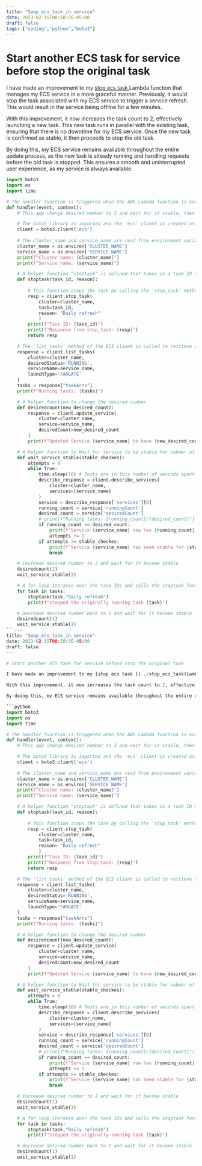 ```yaml
---
title: "Swap_ecs_task_in_service"
date: 2023-02-15T08:50:56-05:00
draft: false
tags: ["coding","python","boto3"]
---
```


# Start another ECS task for service before stop the original task

I have made an improvement to my [stop ecs task ](../stop_ecs_task)Lambda function that manages my ECS service in a more graceful manner. Previously, it would stop the task associated with my ECS service to trigger a service refresh. This would result in the service being offline for a few minutes.

With this improvement, it now increases the task count to 2, effectively launching a new task. This new task runs in parallel with the existing task, ensuring that there is no downtime for my ECS service. Once the new task is confirmed as stable, it then proceeds to stop the old task.

By doing this, my ECS service remains available throughout the entire update process, as the new task is already running and handling requests before the old task is stopped. This ensures a smooth and uninterrupted user experience, as my service is always available.

```python
import boto3 
import os
import time

# The handler function is triggered when the AWS Lambda function is executed.
def handler(event, context):
    # This app change desired number to 2 and wait for it stable, then change it back after kill old runing tasks

    # The boto3 library is imported and the 'ecs' client is created using boto3.client().
    client = boto3.client('ecs')
    
    # The cluster_name and service_name are read from environment variables 'CLUSTER_NAME' and 'SERVICE_NAME'.
    cluster_name = os.environ['CLUSTER_NAME']
    service_name = os.environ['SERVICE_NAME']
    print(f"Cluster name: {cluster_name}")
    print(f"Service name: {service_name}")

    # A helper function "stoptask" is defined that takes in a task ID and a reason for stopping the task.
    def stoptask(task_id, reason):
        
        # This function stops the task by calling the 'stop_task' method of the ECS client, passing the cluster_name, task ID, and reason for stopping the task.
        resp = client.stop_task(
            cluster=cluster_name,
            task=task_id,
            reason= "Daily refresh" 
            )
        print(f"Task ID: {task_id}")
        print(f"Response from stop_task: {resp}")
        return resp

    # The 'list_tasks' method of the ECS client is called to retrieve a list of all running tasks for the specified service in the cluster.
    response = client.list_tasks(
        cluster=cluster_name,
        desiredStatus='RUNNING',
        serviceName=service_name,
        launchType='FARGATE'
    )
    tasks = response["taskArns"]
    print(f"Running tasks: {tasks}")

    # A helper function to change the desired number 
    def desiredcount(new_desired_count):
        response = client.update_service(
            cluster=cluster_name,
            service=service_name,
            desiredCount=new_desired_count
        )
        print(f"Updated Service {service_name} to have {new_desired_count} desired numbers")

    # A helper function to Wait for service to be stable for nubmer of checks
    def wait_service_stable(stable_checkes):
        attempts = 0
        while True:
            time.sleep(10) # Tests are in this number of seconds apart
            describe_response = client.describe_services(
                cluster=cluster_name,
                services=[service_name]
            )
            service = describe_response['services'][0]
            running_count = service['runningCount']
            desired_count = service['desiredCount']
            # print(f"Running tasks: {running_count}/{desired_count}")
            if running_count == desired_count:
                print(f"Service {service_name} now has {running_count} running tasks")
                attempts += 1
            if attempts >= stable_checkes:
                print(f"Service {service_name} has been stable for {stable_checkes} attempts")
                break

    # Increase desired number to 2 and wait for it become stable
    desiredcount(2)
    wait_service_stable(3)

    # A for loop iterates over the task IDs and calls the stoptask function, passing in the task ID and a reason for stopping the task. The response from the stoptask function is printed.
    for task in tasks:
        stoptask(task,"Daily refresh")
        print(f"Stopped the originally running task {task}")

    # Decrease desired number back to 1 and wait for it become stable
    desiredcount(1)
    wait_service_stable(1)
```---
title: "Swap_ecs_task_in_service"
date: 2023-02-15T08:50:56-05:00
draft: false
---

# Start another ECS task for service before stop the original task

I have made an improvement to my [stop ecs task ](../stop_ecs_task)Lambda function that manages my ECS service in a more graceful manner. Previously, it would stop the task associated with my ECS service to trigger a service refresh. This would result in the service being offline for a few minutes.

With this improvement, it now increases the task count to 2, effectively launching a new task. This new task runs in parallel with the existing task, ensuring that there is no downtime for my ECS service. Once the new task is confirmed as stable, it then proceeds to stop the old task.

By doing this, my ECS service remains available throughout the entire update process, as the new task is already running and handling requests before the old task is stopped. This ensures a smooth and uninterrupted user experience, as my service is always available.

```python
import boto3 
import os
import time

# The handler function is triggered when the AWS Lambda function is executed.
def handler(event, context):
    # This app change desired number to 2 and wait for it stable, then change it back after kill old runing tasks

    # The boto3 library is imported and the 'ecs' client is created using boto3.client().
    client = boto3.client('ecs')
    
    # The cluster_name and service_name are read from environment variables 'CLUSTER_NAME' and 'SERVICE_NAME'.
    cluster_name = os.environ['CLUSTER_NAME']
    service_name = os.environ['SERVICE_NAME']
    print(f"Cluster name: {cluster_name}")
    print(f"Service name: {service_name}")

    # A helper function "stoptask" is defined that takes in a task ID and a reason for stopping the task.
    def stoptask(task_id, reason):
        
        # This function stops the task by calling the 'stop_task' method of the ECS client, passing the cluster_name, task ID, and reason for stopping the task.
        resp = client.stop_task(
            cluster=cluster_name,
            task=task_id,
            reason= "Daily refresh" 
            )
        print(f"Task ID: {task_id}")
        print(f"Response from stop_task: {resp}")
        return resp

    # The 'list_tasks' method of the ECS client is called to retrieve a list of all running tasks for the specified service in the cluster.
    response = client.list_tasks(
        cluster=cluster_name,
        desiredStatus='RUNNING',
        serviceName=service_name,
        launchType='FARGATE'
    )
    tasks = response["taskArns"]
    print(f"Running tasks: {tasks}")

    # A helper function to change the desired number 
    def desiredcount(new_desired_count):
        response = client.update_service(
            cluster=cluster_name,
            service=service_name,
            desiredCount=new_desired_count
        )
        print(f"Updated Service {service_name} to have {new_desired_count} desired numbers")

    # A helper function to Wait for service to be stable for nubmer of checks
    def wait_service_stable(stable_checkes):
        attempts = 0
        while True:
            time.sleep(10) # Tests are in this number of seconds apart
            describe_response = client.describe_services(
                cluster=cluster_name,
                services=[service_name]
            )
            service = describe_response['services'][0]
            running_count = service['runningCount']
            desired_count = service['desiredCount']
            # print(f"Running tasks: {running_count}/{desired_count}")
            if running_count == desired_count:
                print(f"Service {service_name} now has {running_count} running tasks")
                attempts += 1
            if attempts >= stable_checkes:
                print(f"Service {service_name} has been stable for {stable_checkes} attempts")
                break

    # Increase desired number to 2 and wait for it become stable
    desiredcount(2)
    wait_service_stable(3)

    # A for loop iterates over the task IDs and calls the stoptask function, passing in the task ID and a reason for stopping the task. The response from the stoptask function is printed.
    for task in tasks:
        stoptask(task,"Daily refresh")
        print(f"Stopped the originally running task {task}")

    # Decrease desired number back to 1 and wait for it become stable
    desiredcount(1)
    wait_service_stable(1)
```